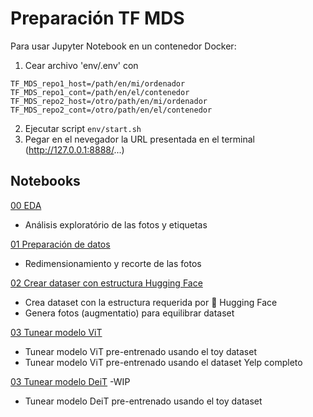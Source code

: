 # Preparación TF MDS

Para usar Jupyter Notebook en un contenedor Docker:
1. Cear archivo 'env/.env' con
   
```
TF_MDS_repo1_host=/path/en/mi/ordenador
TF_MDS_repo1_cont=/path/en/el/contenedor
TF_MDS_repo2_host=/otro/path/en/mi/ordenador
TF_MDS_repo2_cont=/otro/path/en/el/contenedor
```

2. Ejecutar script `env/start.sh`
3. Pegar en el nevegador la URL presentada en el terminal (http://127.0.0.1:8888/...)

## Notebooks

[00 EDA](00_EDA.ipynb)

- Análisis exploratório de las fotos y etiquetas

[01 Preparación de datos](01_preparaci'$'\303\263''n_de_los_datos.ipynb)
- Redimensionamiento y recorte de las fotos

[02 Crear dataser con estructura Hugging Face](02_crear_estructura_dataset_HF.ipynb)
- Crea dataset con la estructura requerida por &#129303; Hugging Face
- Genera fotos (augmentatio) para equilibrar dataset

[03 Tunear modelo ViT](03_tuneo_ViT.ipynb)
- Tunear modelo ViT pre-entrenado usando el toy dataset
- Tunear modelo ViT pre-entrenado usando el dataset Yelp completo

[03 Tunear modelo DeiT](04_tuneo_DeiT.ipynb) -WIP
- Tunear modelo DeiT pre-entrenado usando el toy dataset
